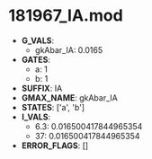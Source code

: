# 181967_IA.mod

- **G_VALS**:
  - gkAbar_IA: 0.0165
- **GATES**:
  - a: 1
  - b: 1
- **SUFFIX**: IA
- **GMAX_NAME**: gkAbar_IA
- **STATES**: ['a', 'b']
- **I_VALS**:
  - 6.3: 0.016500417844965354
  - 37: 0.016500417844965354
- **ERROR_FLAGS**: []
